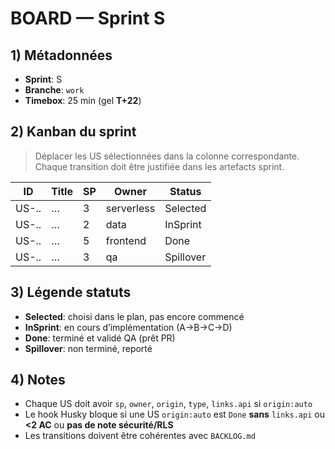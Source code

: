 # BOARD — Sprint S<N>

## 1) Métadonnées

* **Sprint**: S<N>
* **Branche**: `work`
* **Timebox**: 25 min (gel **T+22**)

## 2) Kanban du sprint

> Déplacer les US sélectionnées dans la colonne correspondante. Chaque transition doit être justifiée dans les artefacts sprint.

| ID    | Title | SP | Owner      | Status    |
| ----- | ----- | -- | ---------- | --------- |
| US-.. | …     | 3  | serverless | Selected  |
| US-.. | …     | 2  | data       | InSprint  |
| US-.. | …     | 5  | frontend   | Done      |
| US-.. | …     | 3  | qa         | Spillover |

## 3) Légende statuts

* **Selected**: choisi dans le plan, pas encore commencé
* **InSprint**: en cours d’implémentation (A→B→C→D)
* **Done**: terminé et validé QA (prêt PR)
* **Spillover**: non terminé, reporté

## 4) Notes

* Chaque US doit avoir `sp`, `owner`, `origin`, `type`, `links.api` si `origin:auto`
* Le hook Husky bloque si une US `origin:auto` est `Done` **sans** `links.api` ou **<2 AC** ou **pas de note sécurité/RLS**
* Les transitions doivent être cohérentes avec `BACKLOG.md`
